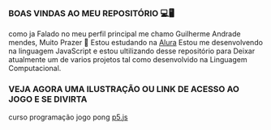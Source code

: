 
### BOAS VINDAS AO MEU REPOSITÓRIO 💻🖥
como ja Falado no meu perfil principal me chamo Guilherme Andrade mendes, Muito Prazer 🤝
Estou estudando na [Alura](https:\\www.alura.com.br)
Estou me desenvolvendo na linguagem JavaScript e estou ultilizando desse repositório para Deixar atualmente um de varios projetos tal como desenvolvido na Linguagem Computacional.

### VEJA AGORA UMA ILUSTRAÇÃO OU LINK DE ACESSO AO JOGO E SE DIVIRTA 
curso programação jogo pong [p5.js](https://editor.p5js.org/00001132580377sp/full/T-seBUCMn)
